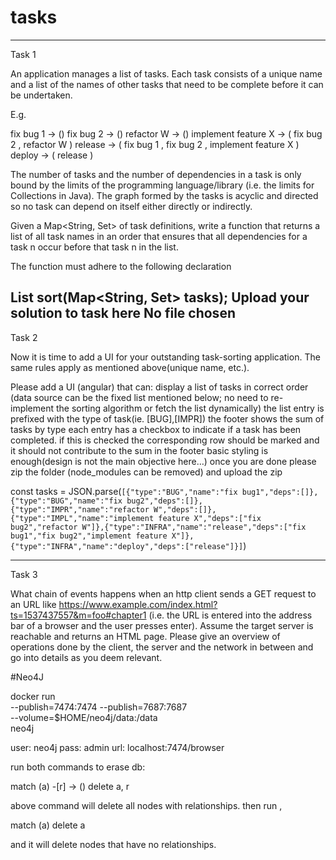 # tasks

---
Task 1

An application manages a list of tasks. Each task consists of a unique name and a list of the names of other tasks that need to be complete before it can be undertaken.

E.g.

fix bug 1 -> ()
fix bug 2 -> ()
refactor W -> ()
implement feature X -> ( fix bug 2 , refactor W )
release -> ( fix bug 1 , fix bug 2 , implement feature X )
deploy -> ( release )

The number of tasks and the number of dependencies in a task is only bound by the limits of the programming language/library (i.e. the limits for Collections in Java). The graph formed by the tasks is acyclic and directed so no task can depend on itself either directly or indirectly.

Given a Map<String, Set<String>> of task definitions, write a function that returns a list of all task names in an order that ensures that all dependencies for a task n occur before that task n in the list.

The function must adhere to the following declaration


List<String> sort(Map<String, Set<String>> tasks);
Upload your solution to task here
No file chosen
---
Task 2

Now it is time to add a UI for your outstanding task-sorting application.
The same rules apply as mentioned above(unique name, etc.).

Please add a UI (angular) that can:
display a list of tasks in correct order (data source can be the fixed list mentioned below; no need to re-implement the sorting algorithm or fetch the list dynamically)
the list entry is prefixed with the type of task(ie. [BUG],[IMPR])
the footer shows the sum of tasks by type
each entry has a checkbox to indicate if a task has been completed. if this is checked the corresponding row should be marked and it should not contribute to the sum in the footer
basic styling is enough(design is not the main objective here…)
once you are done please zip the folder (node_modules can be removed) and upload the zip

const tasks = JSON.parse(`[{"type":"BUG","name":"fix bug1","deps":[]},{"type":"BUG","name":"fix bug2","deps":[]},{"type":"IMPR","name":"refactor W","deps":[]},{"type":"IMPL","name":"implement feature X","deps":["fix bug2","refactor W"]},{"type":"INFRA","name":"release","deps":["fix bug1","fix bug2","implement feature X"]},{"type":"INFRA","name":"deploy","deps":["release"]}]`)

---
Task 3

What chain of events happens when an http client sends a GET request to an URL like https://www.example.com/index.html?ts=1537437557&m=foo#chapter1 (i.e. the URL is entered into the address bar of a browser and the user presses enter).
Assume the target server is reachable and returns an HTML page. Please give an overview of operations done by the client, the server and the network in between and go into details as you deem relevant.

#Neo4J

docker run \
--publish=7474:7474 --publish=7687:7687 \
--volume=$HOME/neo4j/data:/data \
neo4j

user: neo4j
pass: admin
url: localhost:7474/browser

run both commands to erase db:

match (a) -[r] -> () delete a, r

above command will delete all nodes with relationships. then run ,

match (a) delete a

and it will delete nodes that have no relationships.